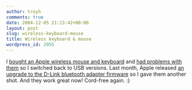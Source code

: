 ```yaml
---
author: troyh
comments: true
date: 2004-12-05 21:13:42+00:00
layout: post
slug: wireless-keyboard-mouse
title: Wireless keyboard & mouse
wordpress_id: 2955
---
```


I [bought an Apple wireless mouse and keyboard](http://troyandgay.com/index.php?p=2410) and [had problems with them](http://troyandgay.com/index.php?p=2655) so I switched back to USB versions. Last month, Apple released [an upgrade to the D-Link bluetooth adapter firmware](http://www.apple.com/support/downloads/bluetoothfirmwareupdater12.html) so I gave them another shot. And they work great now! Cord-free again. :)
